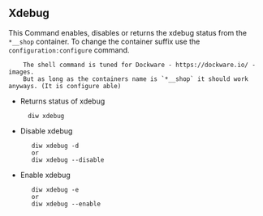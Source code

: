 ## Xdebug

This Command enables, disables or returns the xdebug status from the `*__shop` container. 
To change the container suffix use the `configuration:configure` command. 

``` note::
    The shell command is tuned for Dockware - https://dockware.io/ - images.
    But as long as the containers name is `*__shop` it should work anyways. (It is configure able)
```

* Returns status of xdebug


        diw xdebug


* Disable xdebug


         diw xdebug -d
         or
         diw xdebug --disable
         
* Enable xdebug


         diw xdebug -e
         or
         diw xdebug --enable
